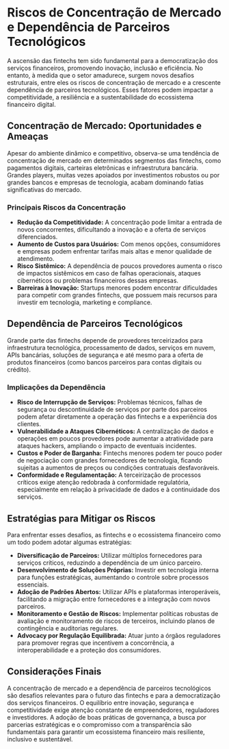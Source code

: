 # Riscos de Concentração de Mercado e Dependência de Parceiros Tecnológicos

A ascensão das fintechs tem sido fundamental para a democratização dos serviços financeiros, promovendo inovação, inclusão e eficiência. No entanto, à medida que o setor amadurece, surgem novos desafios estruturais, entre eles os riscos de concentração de mercado e a crescente dependência de parceiros tecnológicos. Esses fatores podem impactar a competitividade, a resiliência e a sustentabilidade do ecossistema financeiro digital.

## Concentração de Mercado: Oportunidades e Ameaças

Apesar do ambiente dinâmico e competitivo, observa-se uma tendência de concentração de mercado em determinados segmentos das fintechs, como pagamentos digitais, carteiras eletrônicas e infraestrutura bancária. Grandes players, muitas vezes apoiados por investimentos robustos ou por grandes bancos e empresas de tecnologia, acabam dominando fatias significativas do mercado.

### Principais Riscos da Concentração

- **Redução da Competitividade:** A concentração pode limitar a entrada de novos concorrentes, dificultando a inovação e a oferta de serviços diferenciados.
- **Aumento de Custos para Usuários:** Com menos opções, consumidores e empresas podem enfrentar tarifas mais altas e menor qualidade de atendimento.
- **Risco Sistêmico:** A dependência de poucos provedores aumenta o risco de impactos sistêmicos em caso de falhas operacionais, ataques cibernéticos ou problemas financeiros dessas empresas.
- **Barreiras à Inovação:** Startups menores podem encontrar dificuldades para competir com grandes fintechs, que possuem mais recursos para investir em tecnologia, marketing e compliance.

## Dependência de Parceiros Tecnológicos

Grande parte das fintechs depende de provedores terceirizados para infraestrutura tecnológica, processamento de dados, serviços em nuvem, APIs bancárias, soluções de segurança e até mesmo para a oferta de produtos financeiros (como bancos parceiros para contas digitais ou crédito).

### Implicações da Dependência

- **Risco de Interrupção de Serviços:** Problemas técnicos, falhas de segurança ou descontinuidade de serviços por parte dos parceiros podem afetar diretamente a operação das fintechs e a experiência dos clientes.
- **Vulnerabilidade a Ataques Cibernéticos:** A centralização de dados e operações em poucos provedores pode aumentar a atratividade para ataques hackers, ampliando o impacto de eventuais incidentes.
- **Custos e Poder de Barganha:** Fintechs menores podem ter pouco poder de negociação com grandes fornecedores de tecnologia, ficando sujeitas a aumentos de preços ou condições contratuais desfavoráveis.
- **Conformidade e Regulamentação:** A terceirização de processos críticos exige atenção redobrada à conformidade regulatória, especialmente em relação à privacidade de dados e à continuidade dos serviços.

## Estratégias para Mitigar os Riscos

Para enfrentar esses desafios, as fintechs e o ecossistema financeiro como um todo podem adotar algumas estratégias:

- **Diversificação de Parceiros:** Utilizar múltiplos fornecedores para serviços críticos, reduzindo a dependência de um único parceiro.
- **Desenvolvimento de Soluções Próprias:** Investir em tecnologia interna para funções estratégicas, aumentando o controle sobre processos essenciais.
- **Adoção de Padrões Abertos:** Utilizar APIs e plataformas interoperáveis, facilitando a migração entre fornecedores e a integração com novos parceiros.
- **Monitoramento e Gestão de Riscos:** Implementar políticas robustas de avaliação e monitoramento de riscos de terceiros, incluindo planos de contingência e auditorias regulares.
- **Advocacy por Regulação Equilibrada:** Atuar junto a órgãos reguladores para promover regras que incentivem a concorrência, a interoperabilidade e a proteção dos consumidores.

## Considerações Finais

A concentração de mercado e a dependência de parceiros tecnológicos são desafios relevantes para o futuro das fintechs e para a democratização dos serviços financeiros. O equilíbrio entre inovação, segurança e competitividade exige atenção constante de empreendedores, reguladores e investidores. A adoção de boas práticas de governança, a busca por parcerias estratégicas e o compromisso com a transparência são fundamentais para garantir um ecossistema financeiro mais resiliente, inclusivo e sustentável.